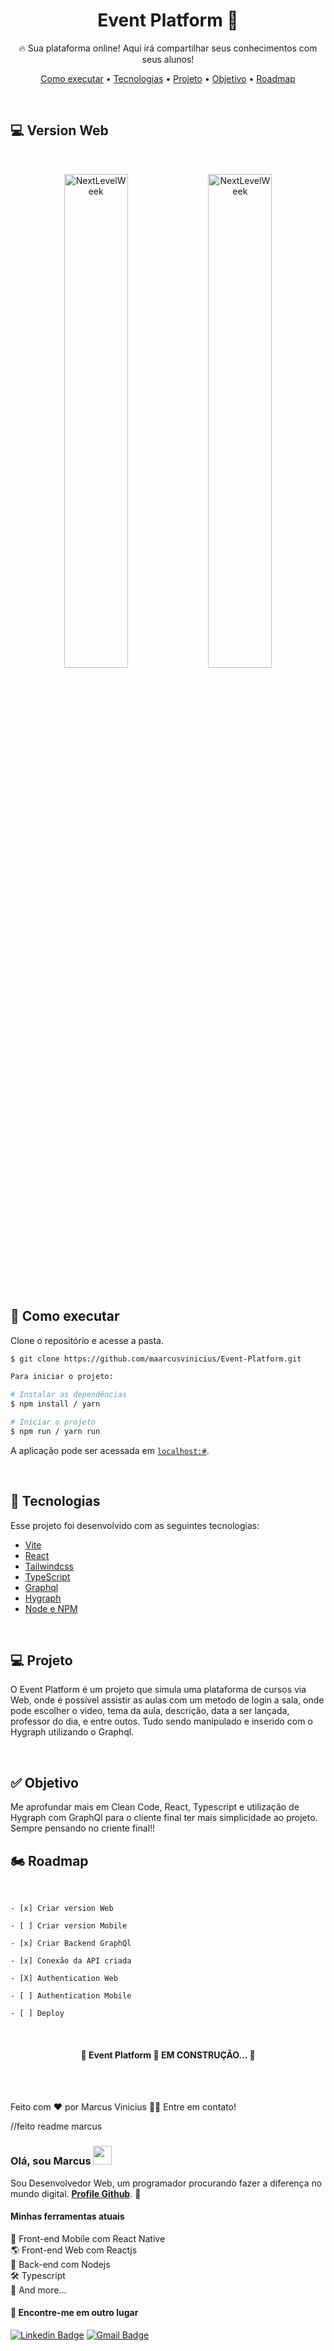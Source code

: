 <h1 align="center">Event Platform 👨</h1>

<p align="center">🔥 Sua plataforma online! Aqui irá compartilhar seus conhecimentos com seus alunos!</p>

<p align="center">
  <a href="#-executar">Como executar</a> •
  <a href="#-tecnologias">Tecnologias</a> •
  <a href="#-projeto">Projeto</a> • 
  <a href="#-objetivo">Objetivo</a> • 
  <a href="#-roadmap">Roadmap</a>
</p>

<br />

## 💻 Version Web

<br />

<div id="layout" align="center">
  <p align="stretch">
    <img align="center" width="45%" alt="NextLevelWeek" title="#NextLevelWeek" src="./assets/Web Img Ti1.png">
    <img align="center" width="45%" alt="NextLevelWeek" title="#NextLevelWeek" src="./assets/Web Img Ti2.png">
  </p>
</div>

<br />

## 🚀 Como executar

Clone o repositório e acesse a pasta.

```bash
$ git clone https://github.com/maarcusvinicius/Event-Platform.git

Para iniciar o projeto:

# Instalar as dependências
$ npm install / yarn

# Iniciar o projeto
$ npm run / yarn run
```
A aplicação pode ser acessada em [`localhost:#`](http://localhost:#).

<br />

## 🔧 Tecnologias

Esse projeto foi desenvolvido com as seguintes tecnologias:

- [Vite](https://vitejs.dev/)
- [React](https://reactjs.org/)
- [Tailwindcss](https://tailwindcss.com/)
- [TypeScript](https://www.typescriptlang.org/)
- [Graphql](https://graphql.org/)
- [Hygraph](https://hygraph.com/)
- [Node e NPM](https://nodejs.org/)

<br />

## 💻 Projeto

O Event Platform é um projeto que simula uma plataforma de cursos via Web, onde é possível assistir as aulas com um metodo de login a sala, onde pode escolher o video, tema da aula, descrição, data a ser lançada, professor do dia, e entre outos. Tudo sendo manipulado e inserido com o Hygraph utilizando o Graphql.

<br />

## ✅ Objetivo

Me aprofundar mais em Clean Code, React, Typescript e utilização de Hygraph com GraphQl para o cliente final ter mais simplicidade ao projeto. Sempre pensando no criente final!!

## 🏍️ Roadmap

<br />

    - [x] Criar version Web

    - [ ] Criar version Mobile

    - [x] Criar Backend GraphQl

    - [x] Conexão da API criada

    - [X] Authentication Web

    - [ ] Authentication Mobile

    - [ ] Deploy

<br />

<h4 align="center"> 
	🚧  Event Platform 👨 EM CONSTRUÇÃO...  🚧
</h4>
<br />

<br />

Feito com ❤️ por Marcus Vinicius 👋🏽 Entre em contato!
















//feito readme marcus 


### Olá, sou Marcus <img src="https://media.giphy.com/media/hvRJCLFzcasrR4ia7z/giphy.gif" width="30" >

Sou Desenvolvedor Web, um programador procurando fazer a diferença no mundo digital. [**Profile Github**](https://github.com/maarcusvinicius). 🚀

#### Minhas ferramentas atuais
📲 Front-end Mobile com React Native  
🌎 Front-end Web com Reactjs  
📡 Back-end com Nodejs  
🛠️ Typescript  
🧰 And more...  


#### 💬 Encontre-me em outro lugar

[![Linkedin Badge](https://img.shields.io/badge/-Linkedin-blue?style=flat-square&logo=Linkedin&logoColor=white&link=https://www.linkedin.com/in/marcus-vinicius-507718228/)](https://www.linkedin.com/in/marcus-vinicius-507718228/)
[![Gmail Badge](https://img.shields.io/badge/-marcus.editor77@gmail.com-c14438?style=flat-square&logo=Gmail&logoColor=white&link=mailto:marcus.editor77@gmail.com)](marcus.editor77@gmail.com)
